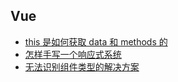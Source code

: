 ## Vue

- [this 是如何获取 data 和 methods 的](/articles/vue/how-this-gets-data-and-methods.md)
- [怎样手写一个响应式系统](/articles/vue/how-to-write-a-reactivity-system.md)
- [无法识别组件类型的解决方案](/articles/vue/solution-for-component-types-that-cannot-be-recognized.md)
